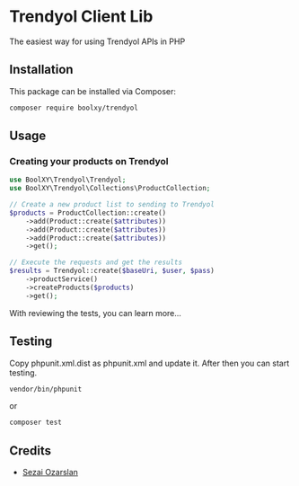# Trendyol Client Lib

The easiest way for using Trendyol APIs in PHP

## Installation

This package can be installed via Composer:

```bash
composer require boolxy/trendyol
```

## Usage

### Creating your products on Trendyol

```php
use BoolXY\Trendyol\Trendyol;
use BoolXY\Trendyol\Collections\ProductCollection;

// Create a new product list to sending to Trendyol
$products = ProductCollection::create()
    ->add(Product::create($attributes))
    ->add(Product::create($attributes))
    ->add(Product::create($attributes))
    ->get();

// Execute the requests and get the results
$results = Trendyol::create($baseUri, $user, $pass)
    ->productService()
    ->createProducts($products)
    ->get();

```

With reviewing the tests, you can learn more...

## Testing

Copy phpunit.xml.dist as phpunit.xml and update it. After then you can start testing.

```bash
vendor/bin/phpunit
```

or

```bash
composer test
```

## Credits

- [Sezai Ozarslan](https://github.com/sezaiozarslan)